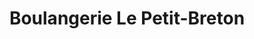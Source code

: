 ---
title: "Boulangerie Le Petit-Breton"
url: /montreal/boulangerie-le-petit-breton/
shop: bakery
---